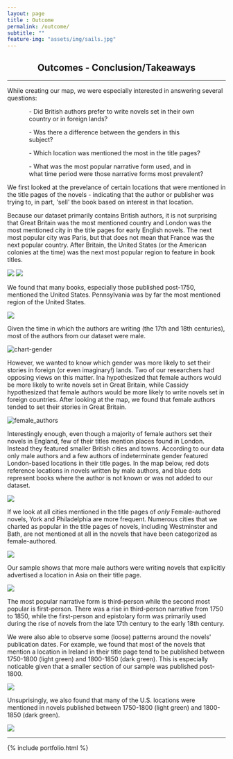 ```yaml
---
layout: page
title : Outcome
permalink: /outcome/
subtitle: ""
feature-img: "assets/img/sails.jpg"
---
```

<html>
  <head>
    <meta name="viewport" content="width=device-width, initial-scale=1">
  </head>
  <body>
    <h2 style="text-align:center">Outcomes - Conclusion/Takeaways</h2>
    <hr>
  
<p>While creating our map, we were especially interested in answering several questions:</p>
 
<p style="margin-left: 50px; margin-right: 50px"> - Did British authors prefer to write novels set in their own country or in foreign lands?</p>
<p style="margin-left: 50px; margin-right: 50px">- Was there a difference between the genders in this subject?</p>
<p style="margin-left: 50px; margin-right: 50px">- Which location was mentioned the most in the title pages?</p>
<p style="margin-left: 50px; margin-right: 50px">- What was the most popular narrative form used, and in what time period were those narrative forms most prevalent?</p>

<p> We first looked at the prevelance of certain locations that were mentioned in the title pages of the novels - indicating that the author or publisher was trying to, in part, 'sell' the book based on interest in that location. </p> 

<p>Because our dataset primarily contains British authors, it is not surprising that Great Britain was the most mentioned country and London was the most mentioned city in the title pages for early English novels. The next most popular city was Paris, but that does not mean that France was the next popular country. After Britain, the United States (or the American colonies at the time) was the next most popular region to feature in book titles.</p>


<img src="{{ site.baseurl }}/assets/img/outcome/outcome_popularlocations_updated.jpg">
<img src="{{ site.baseurl }}/assets/img/outcome/outcome_cities.jpg">

<p>We found that many books, especially those published post-1750, mentioned the United States. Pennsylvania was by far the most mentioned region of the United States.</p>

<img src="{{ site.baseurl }}/assets/img/outcome/outcome_locations_USregions.png">

<p>Given the time in which the authors are writing (the 17th and 18th centuries), most of the authors from our dataset were male.</P>

<img src="{{ site.baseurl }}/assets/img/outcome/chart-gender.jpg" alt="chart-gender">

<p>However, we wanted to know which gender was more likely to set their stories in foreign (or even imaginary!) lands. Two of our researchers had opposing views on this matter. Ina hypothesized that female authors would be more likely to write novels set in Great Britain, while Cassidy hypothesized that female authors would be more likely to write novels set in foreign countries. After looking at the map, we found that female authors tended to set their stories in Great Britain.</p>

<img src="{{ site.baseurl }}/assets/img/outcome/outcome_popularity_female.png" alt="female_authors">
  
<p>Interestingly enough, even though a majority of female authors set their novels in England, few of their titles mention places found in London. Instead they featured smaller British cities and towns. According to our data only male authors and a few authors of indeterminate gender featured London-based locations in their title pages. In the map below, red dots reference locations in novels written by male authors, and blue dots represent books where the author is not known or was not added to our dataset.  
</p>

<img src="{{ site.baseurl }}/assets/img/outcome/gender_London.png">

<p>If we look at all cities mentioned in the title pages of <i>only</i> Female-authored novels, York and Philadelphia are more frequent. Numerous cities that we charted as popular in the title pages of novels, including Westminster and Bath, are not mentioned at all in the novels that have been categorized as female-authored.</p>
  
<img src="{{ site.baseurl }}/assets/img/outcome_cities_female.png">

<p> Our sample shows that more male authors were writing novels that explicitly advertised a location in Asia on their title page.</p>

<img src="{{ site.baseurl }}/assets/img/outcome/outcome_gender_Asia.png">


<p>The most popular narrative form is third-person while the second most popular is first-person. There was a rise in third-person narrative from 1750 to 1850, while the first-person and epistolary form was primarily used during the rise of novels from the late 17th century to the early 18th century. 
</p>

<p> We were also able to observe some (loose) patterns around the novels' publication dates. For example, we found that most of the novels that mention a location in Ireland in their title page tend to be published between 1750-1800 (light green) and 1800-1850 (dark green). This is especially noticable given that a smaller section of our sample was published post-1800.</p>

<img src="{{ site.baseurl }}/assets/img/outcome/dates_Ireland.png">

<p> Unsuprisingly, we also found that many of the U.S. locations were mentioned in novels published between 1750-1800 (light green) and 1800-1850 (dark green).</p>
  
<img src="{{ site.baseurl }}/assets/img/outcome/dates_US.png">

<hr> 

{% include portfolio.html %}
